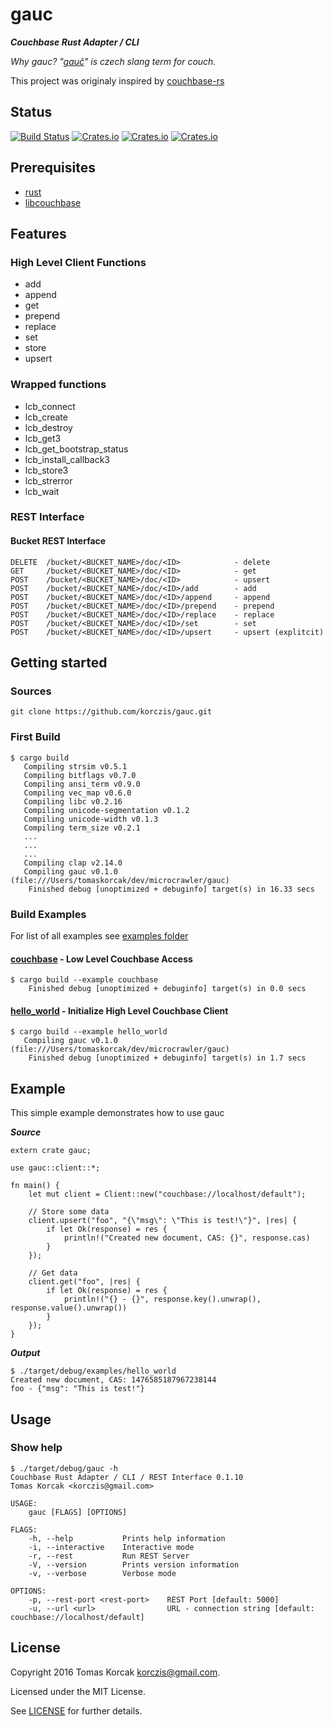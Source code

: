 # gauc

***Couchbase Rust Adapter / CLI***

*Why gauc? "[gauč](https://en.wiktionary.org/wiki/gau%C4%8D)" is czech slang term for couch.*

This project was originaly inspired by [couchbase-rs](https://github.com/daschl/couchbase-rs)

## Status

[![Build Status](https://travis-ci.org/ApolloCrawler/gauc.svg?branch=master)](https://travis-ci.org/ApolloCrawler/gauc)
[![Crates.io](https://img.shields.io/crates/v/gauc.svg)](https://crates.io/crates/gauc)
[![Crates.io](https://img.shields.io/crates/d/gauc.svg)](https://crates.io/crates/gauc)
[![Crates.io](https://img.shields.io/crates/dv/gauc.svg)](https://crates.io/crates/gauc)

## Prerequisites

- [rust](https://www.rust-lang.org/en-US/)
- [libcouchbase](https://github.com/couchbase/libcouchbase)

## Features

### High Level Client Functions

- add
- append
- get
- prepend
- replace
- set
- store
- upsert

### Wrapped functions

- lcb_connect
- lcb_create
- lcb_destroy
- lcb_get3
- lcb_get_bootstrap_status
- lcb_install_callback3
- lcb_store3
- lcb_strerror
- lcb_wait

### REST Interface

#### Bucket REST Interface

```
DELETE  /bucket/<BUCKET_NAME>/doc/<ID>            - delete
GET     /bucket/<BUCKET_NAME>/doc/<ID>            - get
POST    /bucket/<BUCKET_NAME>/doc/<ID>            - upsert
POST    /bucket/<BUCKET_NAME>/doc/<ID>/add        - add
POST    /bucket/<BUCKET_NAME>/doc/<ID>/append     - append
POST    /bucket/<BUCKET_NAME>/doc/<ID>/prepend    - prepend
POST    /bucket/<BUCKET_NAME>/doc/<ID>/replace    - replace
POST    /bucket/<BUCKET_NAME>/doc/<ID>/set        - set
POST    /bucket/<BUCKET_NAME>/doc/<ID>/upsert     - upsert (explitcit)
```

## Getting started

### Sources

```
git clone https://github.com/korczis/gauc.git
```

### First Build

```
$ cargo build
   Compiling strsim v0.5.1
   Compiling bitflags v0.7.0
   Compiling ansi_term v0.9.0
   Compiling vec_map v0.6.0
   Compiling libc v0.2.16
   Compiling unicode-segmentation v0.1.2
   Compiling unicode-width v0.1.3
   Compiling term_size v0.2.1
   ...
   ...
   ...
   Compiling clap v2.14.0
   Compiling gauc v0.1.0 (file:///Users/tomaskorcak/dev/microcrawler/gauc)
    Finished debug [unoptimized + debuginfo] target(s) in 16.33 secs
```

### Build Examples

For list of all examples see [examples folder](https://github.com/korczis/gauc/tree/master/examples)

#### [couchbase](https://github.com/korczis/gauc/blob/master/examples/couchbase.rs) - Low Level Couchbase Access

```
$ cargo build --example couchbase
    Finished debug [unoptimized + debuginfo] target(s) in 0.0 secs
```

#### [hello_world](https://github.com/korczis/gauc/blob/master/examples/hello_world.rs) - Initialize High Level Couchbase Client

```
$ cargo build --example hello_world
   Compiling gauc v0.1.0 (file:///Users/tomaskorcak/dev/microcrawler/gauc)
    Finished debug [unoptimized + debuginfo] target(s) in 1.7 secs
```

## Example

This simple example demonstrates how to use gauc

***Source***

```
extern crate gauc;

use gauc::client::*;

fn main() {
    let mut client = Client::new("couchbase://localhost/default");

    // Store some data
    client.upsert("foo", "{\"msg\": \"This is test!\"}", |res| {
        if let Ok(response) = res {
            println!("Created new document, CAS: {}", response.cas)
        }
    });

    // Get data
    client.get("foo", |res| {
        if let Ok(response) = res {
            println!("{} - {}", response.key().unwrap(), response.value().unwrap())
        }
    });
}
```

***Output***

```
$ ./target/debug/examples/hello_world
Created new document, CAS: 1476585187967238144
foo - {"msg": "This is test!"}
```

## Usage

### Show help

```
$ ./target/debug/gauc -h
Couchbase Rust Adapter / CLI / REST Interface 0.1.10
Tomas Korcak <korczis@gmail.com>

USAGE:
    gauc [FLAGS] [OPTIONS]

FLAGS:
    -h, --help           Prints help information
    -i, --interactive    Interactive mode
    -r, --rest           Run REST Server
    -V, --version        Prints version information
    -v, --verbose        Verbose mode

OPTIONS:
    -p, --rest-port <rest-port>    REST Port [default: 5000]
    -u, --url <url>                URL - connection string [default: couchbase://localhost/default]
```

## License
Copyright 2016 Tomas Korcak <korczis@gmail.com>.

Licensed under the MIT License.

See [LICENSE](https://github.com/korczis/gauc/blob/master/LICENSE) for further details.
